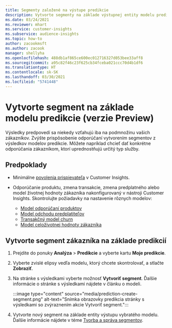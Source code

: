 ```yaml
---
title: Segmenty založené na výstupe predikcie
description: Vytvorte segmenty na základe výstupnej entity modelu predikcia.
ms.date: 03/24/2021
ms.reviewer: mhart
ms.service: customer-insights
ms.subservice: audience-insights
ms.topic: how-to
author: zacookmsft
ms.author: zacook
manager: shellyha
ms.openlocfilehash: 488db1af865ce600ec012716327d053bee33aff8
ms.sourcegitcommit: a95c82f46c23f625cb34fceba021ccc70d4b1df6
ms.translationtype: HT
ms.contentlocale: sk-SK
ms.lasthandoff: 03/30/2021
ms.locfileid: "5741448"
---
```

# <a name="create-a-segment-based-on-a-prediction-model-preview"></a>Vytvorte segment na základe modelu predikcie (verzie Preview)

Výsledky predpovedí sa niekedy vzťahujú iba na podmnožinu vašich zákazníkov. Zvýšte prispôsobenie odporúčaní vytvorením segmentov z výsledkov modelov predikcie. Môžete napríklad chcieť dať konkrétne odporúčania zákazníkom, ktorí uprednostňujú určitý typ služby. 

## <a name="prerequisites"></a>Predpoklady

- Minimálne [povolenia prispievateľa](permissions.md) v Customer Insights.

- Odporúčanie produktu, zmena transakcie, zmena predplatného alebo model životnej hodnoty zákazníka nakonfigurovaný v nástroji Customer Insights. Skontrolujte požiadavky na nastavenie rôznych modelov:

  - [Model odporúčaní produktov](predict-product-recommendation.md)
  - [Model odchodu predplatiteľov](predict-subscription-churn.md)
  - [Transakčný model churn](predict-transactional-churn.md)
  - [Model celoživotnej hodnoty zákazníka](predict-customer-lifetime-value.md)

## <a name="create-a-customer-segment-based-on-predictions"></a>Vytvorte segment zákazníka na základe predikcií

1. Prejdite do ponuky **Analýza** > **Predikcie** a vyberte kartu **Moje predikcie**.

1. Vyberte zvislé elipsy vedľa modelu, ktorý chcete skontrolovať, a stlačte **Zobraziť**.

1. Na stránke s výsledkami vyberte možnosť **Vytvoriť segment**. Ďalšie informácie o stránke s výsledkami nájdete v článku o modeli.

   :::image type="content" source="media/prediction-create-segment.png" alt-text="Snímka obrazovky predikcia stránky s výsledkami so zvýraznením akcie Vytvoriť segment.":::

1. Vytvorte nový segment na základe entity výstupu vybratého modelu. Ďalšie informácie nájdete v téme [Tvorba a správa segmentov](segments.md).